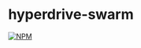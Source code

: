 # hyperdrive-swarm
[![NPM](https://nodei.co/npm/hyperdrive-swarm.png)](https://nodei.co/npm/hyperdrive-swarm/)
